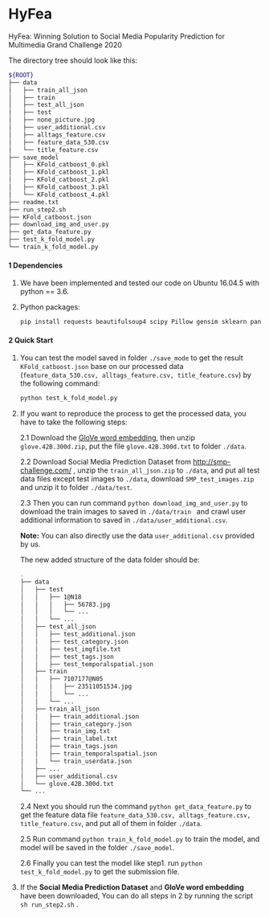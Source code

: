 # HyFea
HyFea: Winning Solution to Social Media Popularity Prediction for Multimedia Grand Challenge 2020


The directory tree should look like this:

```bash
${ROOT}
├── data
│   ├── train_all_json
│   ├── train
│   ├── test_all_json
│   ├── test
│   ├── none_picture.jpg
│   ├── user_additional.csv
│   ├── alltags_feature.csv
│   ├── feature_data_530.csv
│   └── title_feature.csv
├── save_model
│   ├── KFold_catboost_0.pkl
│   ├── KFold_catboost_1.pkl
│   ├── KFold_catboost_2.pkl
│   ├── KFold_catboost_3.pkl
│   └── KFold_catboost_4.pkl
├── readme.txt
├── run_step2.sh
├── KFold_catboost.json
├── download_img_and_user.py
├── get_data_feature.py
├── test_k_fold_model.py
└── train_k_fold_model.py

```



#### 1 Dependencies

1. We have been implemented and tested our code on Ubuntu 16.04.5 with python == 3.6. 

2. Python packages: 

   ```python
   pip install requests beautifulsoup4 scipy Pillow gensim sklearn pandas catboost lightgbm
   ```



#### 2 Quick Start


1. You can test the model saved in folder ```./save_mode```  to get the result ```KFold_catboost.json``` base on our processed data (```feature_data_530.csv, alltags_feature.csv, title_feature.csv```) by the following command:

   ```python
   python test_k_fold_model.py
   ```

2. If you want to reproduce the process to get the processed data, you have to take the following steps: 

   2.1 Download the [GloVe word embedding](http://nlp.stanford.edu/data/glove.42B.300d.zip), then unzip ```glove.42B.300d.zip```, put the file ```glove.42B.300d.txt``` to folder ```./data```.

   2.2 Download Social Media Prediction Dataset from http://smp-challenge.com/ , unzip the ```train_all_json.zip``` to ```./data```, and put all test data files except test images to ```./data```, download ```SMP_test_images.zip``` and unzip it to folder ```./data/test```.

   2.3 Then you can run command ```python download_img_and_user.py``` to download the train images to saved in ```./data/train ``` and crawl user additional information to saved in ```./data/user_additional.csv```. 

   **Note:** You can also directly use the data ```user_additional.csv``` provided by us.

   The new added structure of the data folder should be:

   ```bash
   .
   ├── data
   │   ├── test
   │   │   ├── 1@N18
   │   │   │   ├── 56783.jpg
   │   │   │   └── ...
   │   │   └── ...
   │   ├── test_all_json
   │   │   ├── test_additional.json
   │   │   ├── test_category.json
   │   │   ├── test_imgfile.txt
   │   │   ├── test_tags.json
   │   │   ├── test_temporalspatial.json
   │   ├── train
   │   │   ├── 7107177@N05	
   │   │   │   ├── 23511051534.jpg
   │   │   │   └── ...
   │   │   └── ...
   │   ├── train_all_json
   │   │   ├── train_additional.json
   │   │   ├── train_category.json
   │   │   ├── train_img.txt
   │   │   ├── train_label.txt
   │   │   ├── train_tags.json
   │   │   ├── train_temporalspatial.json
   │   │   └── train_userdata.json
   │   ├── ...
   │   ├── user_additional.csv
   │   └── glove.42B.300d.txt
   └── ...
   ```

   2.4 Next you should run the command ```python get_data_feature.py``` to get the feature data file ```feature_data_530.csv, alltags_feature.csv, title_feature.csv```, and put all of them in folder ```./data```.

   2.5 Run command ```python train_k_fold_model.py``` to train the model, and model will be saved in the folder ```./save_model```.

   2.6 Finally you can test the model like step1. run ```python test_k_fold_model.py```  to get the submission file.

3. If the **Social Media Prediction Dataset** and **GloVe word embedding** have been downloaded, You can do all steps in 2 by running the script ```sh run_step2.sh``` .
